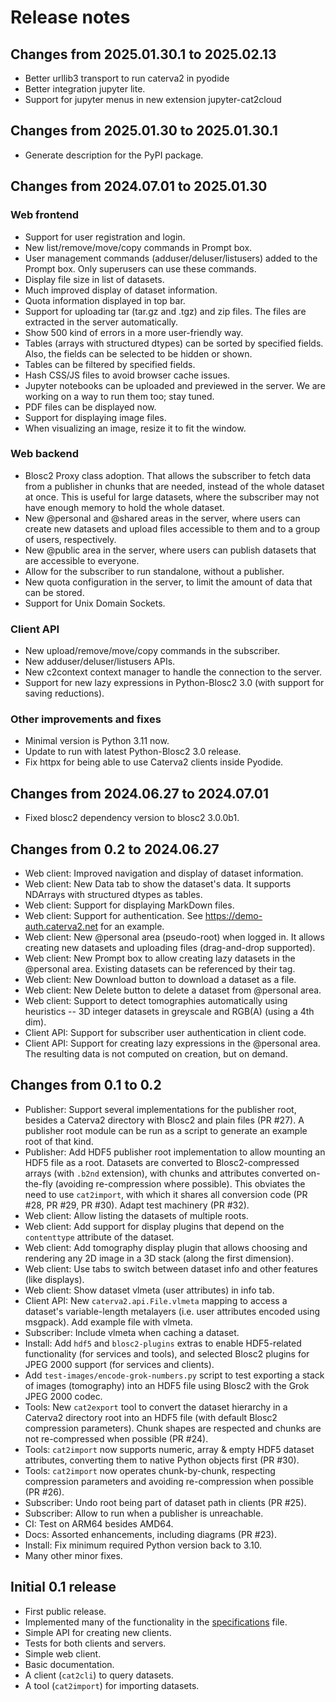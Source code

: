 # Release notes

## Changes from 2025.01.30.1 to 2025.02.13

* Better urllib3 transport to run caterva2 in pyodide
* Better integration jupyter lite.
* Support for jupyter menus in new extension jupyter-cat2cloud

## Changes from 2025.01.30 to 2025.01.30.1

* Generate description for the PyPI package.

## Changes from 2024.07.01 to 2025.01.30

### Web frontend
* Support for user registration and login.
* New list/remove/move/copy commands in Prompt box.
* User management commands (adduser/deluser/listusers) added to the Prompt box. Only superusers can use these commands.
* Display file size in list of datasets.
* Much improved display of dataset information.
* Quota information displayed in top bar.
* Support for uploading tar (tar.gz and .tgz) and zip files. The files are extracted in the server automatically.
* Show 500 kind of errors in a more user-friendly way.
* Tables (arrays with structured dtypes) can be sorted by specified fields.  Also, the fields can be selected to be hidden or shown.
* Tables can be filtered by specified fields.
* Hash CSS/JS files to avoid browser cache issues.
* Jupyter notebooks can be uploaded and previewed in the server. We are working on a way to run them too; stay tuned.
* PDF files can be displayed now.
* Support for displaying image files.
* When visualizing an image, resize it to fit the window.

### Web backend
* Blosc2 Proxy class adoption. That allows the subscriber to fetch data from a publisher in chunks that are needed, instead of the whole dataset at once. This is useful for large datasets, where the subscriber may not have enough memory to hold the whole dataset.
* New @personal and @shared areas in the server, where users can create new datasets and upload files accessible to them and to a group of users, respectively.
* New @public area in the server, where users can publish datasets that are accessible to everyone.
* Allow for the subscriber to run standalone, without a publisher.
* New quota configuration in the server, to limit the amount of data that can be stored.
* Support for Unix Domain Sockets.

### Client API
* New upload/remove/move/copy commands in the subscriber.
* New adduser/deluser/listusers APIs.
* New c2context context manager to handle the connection to the server.
* Support for new lazy expressions in Python-Blosc2 3.0 (with support for saving reductions).

### Other improvements and fixes
* Minimal version is Python 3.11 now.
* Update to run with latest Python-Blosc2 3.0 release.
* Fix httpx for being able to use Caterva2 clients inside Pyodide.

## Changes from 2024.06.27 to 2024.07.01

* Fixed blosc2 dependency version to blosc2 3.0.0b1.


## Changes from 0.2 to 2024.06.27

* Web client: Improved navigation and display of dataset information.
* Web client: New Data tab to show the dataset's data. It supports NDArrays with structured dtypes as tables.
* Web client: Support for displaying MarkDown files.
* Web client: Support for authentication. See https://demo-auth.caterva2.net for an example.
* Web client: New @personal area (pseudo-root) when logged in. It allows creating new datasets and uploading files (drag-and-drop supported).
* Web client: New Prompt box to allow creating lazy datasets in the @personal area. Existing datasets can be referenced by their tag.
* Web client: New Download button to download a dataset as a file.
* Web client: New Delete button to delete a dataset from @personal area.
* Web client: Support to detect tomographies automatically using heuristics -- 3D integer datasets in greyscale and RGB(A) (using a 4th dim).
* Client API: Support for subscriber user authentication in client code.
* Client API: Support for creating lazy expressions in the @personal area.  The resulting data is not computed on creation, but on demand.


## Changes from 0.1 to 0.2

* Publisher: Support several implementations for the publisher root, besides a Caterva2 directory with Blosc2 and plain files (PR #27).  A publisher root module can be run as a script to generate an example root of that kind.
* Publisher: Add HDF5 publisher root implementation to allow mounting an HDF5 file as a root.  Datasets are converted to Blosc2-compressed arrays (with `.b2nd` extension), with chunks and attributes converted on-the-fly (avoiding re-compression where possible).  This obviates the need to use `cat2import`, with which it shares all conversion code (PR #28, PR #29, PR #30).  Adapt test machinery (PR #32).
* Web client: Allow listing the datasets of multiple roots.
* Web client: Add support for display plugins that depend on the `contenttype` attribute of the dataset.
* Web client: Add tomography display plugin that allows choosing and rendering any 2D image in a 3D stack (along the first dimension).
* Web client: Use tabs to switch between dataset info and other features (like displays).
* Web client: Show dataset vlmeta (user attributes) in info tab.
* Client API: New `caterva2.api.File.vlmeta` mapping to access a dataset's variable-length metalayers (i.e. user attributes encoded using msgpack).  Add example file with vlmeta.
* Subscriber: Include vlmeta when caching a dataset.
* Install: Add `hdf5` and `blosc2-plugins` extras to enable HDF5-related functionality (for services and tools), and selected Blosc2 plugins for JPEG 2000 support (for services and clients).
* Add `test-images/encode-grok-numbers.py` script to test exporting a stack of images (tomography) into an HDF5 file using Blosc2 with the Grok JPEG 2000 codec.
* Tools: New `cat2export` tool to convert the dataset hierarchy in a Caterva2 directory root into an HDF5 file (with default Blosc2 compression parameters).  Chunk shapes are respected and chunks are not re-compressed when possible (PR #24).
* Tools: `cat2import` now supports numeric, array & empty HDF5 dataset attributes, converting them to native Python objects first (PR #30).
* Tools: `cat2import` now operates chunk-by-chunk, respecting compression parameters and avoiding re-compression when possible (PR #26).
* Subscriber: Undo root being part of dataset path in clients (PR #25).
* Subscriber: Allow to run when a publisher is unreachable.
* CI: Test on ARM64 besides AMD64.
* Docs: Assorted enhancements, including diagrams (PR #23).
* Install: Fix minimum required Python version back to 3.10.
* Many other minor fixes.

## Initial 0.1 release

* First public release.
* Implemented many of the functionality in the [specifications](SPECS.md) file.
* Simple API for creating new clients.
* Tests for both clients and servers.
* Simple web client.
* Basic documentation.
* A client (`cat2cli`) to query datasets.
* A tool (`cat2import`) for importing datasets.
